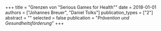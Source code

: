 +++
title = "Grenzen von \"Serious Games for Health\""
date = 2018-01-01
authors = ["Johannes Breuer", "Daniel Tolks"]
publication_types = ["2"]
abstract = ""
selected = false
publication = "*Prävention und Gesundheitsförderung*"
+++

